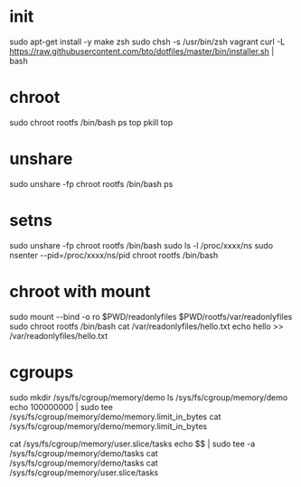 # init

sudo apt-get install -y make zsh
sudo chsh -s /usr/bin/zsh vagrant
curl -L https://raw.githubusercontent.com/bto/dotfiles/master/bin/installer.sh | bash

# chroot

sudo chroot rootfs /bin/bash
ps
top
pkill top

# unshare

sudo unshare -fp chroot rootfs /bin/bash
ps

# setns

sudo unshare -fp chroot rootfs /bin/bash
sudo ls -l /proc/xxxx/ns
sudo nsenter --pid=/proc/xxxx/ns/pid chroot rootfs /bin/bash

# chroot with mount

sudo mount --bind -o ro $PWD/readonlyfiles $PWD/rootfs/var/readonlyfiles
sudo chroot rootfs /bin/bash
cat /var/readonlyfiles/hello.txt
echo hello >> /var/readonlyfiles/hello.txt

# cgroups

sudo mkdir /sys/fs/cgroup/memory/demo
ls /sys/fs/cgroup/memory/demo
echo 100000000 | sudo tee /sys/fs/cgroup/memory/demo/memory.limit_in_bytes
cat /sys/fs/cgroup/memory/demo/memory.limit_in_bytes

cat /sys/fs/cgroup/memory/user.slice/tasks
echo $$ | sudo tee -a /sys/fs/cgroup/memory/demo/tasks
cat /sys/fs/cgroup/memory/demo/tasks
cat /sys/fs/cgroup/memory/user.slice/tasks
